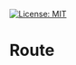 [![License: MIT](https://img.shields.io/badge/License-MIT-yellow.svg)](https://opensource.org/licenses/MIT)

# Route


